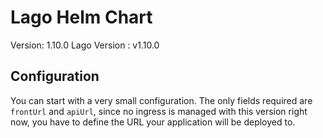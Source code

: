 # Lago Helm Chart

Version: 1.10.0
Lago Version : v1.10.0

## Configuration

You can start with a very small configuration.
The only fields required are `frontUrl` and `apiUrl`, since no ingress is managed with this version right now, you have to define the URL your application will be deployed to.
